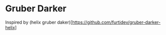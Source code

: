 # Gruber Darker

Inspired by (helix gruber daker)[https://github.com/furtidev/gruber-darker-helix]



